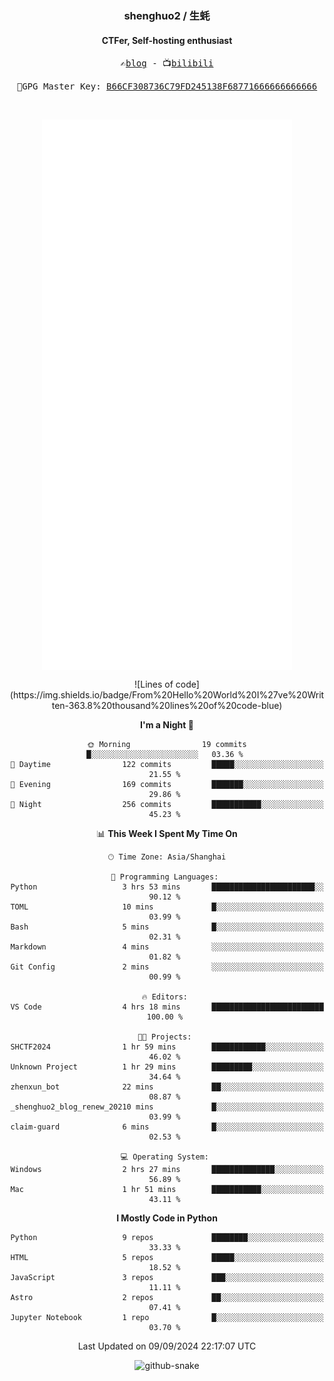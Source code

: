 <h3 align="center"> shenghuo2 / 生蚝 </h3>
<h4 align="center" >CTFer, Self-hosting enthusiast</h3>


<p align="center">
  <samp>
    ✍️<a href="https://blog.shenghuo2.top/">blog</a> -
    📺<a href="https://space.bilibili.com/85894935">bilibili</a>
  </samp>
</p>
<p align="center">
  <samp>
     🔐GPG Master Key: <a align="center" href="https://github.com/shenghuo2.gpg">B66CF308736C79FD245138F68771666666666666</a>
  </samp>
</p>
<br>
<p align="center">
  <a href="https://github.com/shenghuo2">
    <img width="400" align="top" src="https://github.com/shenghuo2/shenghuo2/blob/main/metrics.left.svg" />
  </a>
  <a href="https://github.com/shenghuo2">
    <img width="400" align="top" src="https://github.com/shenghuo2/shenghuo2/blob/main/metrics.right.svg" />
  </a>
</p>

<div align="center">
<!--START_SECTION:waka-->
![Lines of code](https://img.shields.io/badge/From%20Hello%20World%20I%27ve%20Written-363.8%20thousand%20lines%20of%20code-blue)

**I'm a Night 🦉** 

```text
🌞 Morning                19 commits          █░░░░░░░░░░░░░░░░░░░░░░░░   03.36 % 
🌆 Daytime                122 commits         █████░░░░░░░░░░░░░░░░░░░░   21.55 % 
🌃 Evening                169 commits         ███████░░░░░░░░░░░░░░░░░░   29.86 % 
🌙 Night                  256 commits         ███████████░░░░░░░░░░░░░░   45.23 % 
```


📊 **This Week I Spent My Time On** 

```text
🕑︎ Time Zone: Asia/Shanghai

💬 Programming Languages: 
Python                   3 hrs 53 mins       ███████████████████████░░   90.12 % 
TOML                     10 mins             █░░░░░░░░░░░░░░░░░░░░░░░░   03.99 % 
Bash                     5 mins              █░░░░░░░░░░░░░░░░░░░░░░░░   02.31 % 
Markdown                 4 mins              ░░░░░░░░░░░░░░░░░░░░░░░░░   01.82 % 
Git Config               2 mins              ░░░░░░░░░░░░░░░░░░░░░░░░░   00.99 % 

🔥 Editors: 
VS Code                  4 hrs 18 mins       █████████████████████████   100.00 % 

🐱‍💻 Projects: 
SHCTF2024                1 hr 59 mins        ████████████░░░░░░░░░░░░░   46.02 % 
Unknown Project          1 hr 29 mins        █████████░░░░░░░░░░░░░░░░   34.64 % 
zhenxun_bot              22 mins             ██░░░░░░░░░░░░░░░░░░░░░░░   08.87 % 
_shenghuo2_blog_renew_20210 mins             █░░░░░░░░░░░░░░░░░░░░░░░░   03.99 % 
claim-guard              6 mins              █░░░░░░░░░░░░░░░░░░░░░░░░   02.53 % 

💻 Operating System: 
Windows                  2 hrs 27 mins       ██████████████░░░░░░░░░░░   56.89 % 
Mac                      1 hr 51 mins        ███████████░░░░░░░░░░░░░░   43.11 % 
```

**I Mostly Code in Python** 

```text
Python                   9 repos             ████████░░░░░░░░░░░░░░░░░   33.33 % 
HTML                     5 repos             █████░░░░░░░░░░░░░░░░░░░░   18.52 % 
JavaScript               3 repos             ███░░░░░░░░░░░░░░░░░░░░░░   11.11 % 
Astro                    2 repos             ██░░░░░░░░░░░░░░░░░░░░░░░   07.41 % 
Jupyter Notebook         1 repo              █░░░░░░░░░░░░░░░░░░░░░░░░   03.70 % 
```




 Last Updated on 09/09/2024 22:17:07 UTC
<!--END_SECTION:waka-->
</div>

<div align="center">
  <picture>
    <source media="(prefers-color-scheme: dark)" srcset="https://gist.githubusercontent.com/shenghuo2/bfce20b14ab0484cef03bae6e60e0b3a/raw/github-snake-dark.svg" />
    <source media="(prefers-color-scheme: light)" srcset="https://gist.githubusercontent.com/shenghuo2/bfce20b14ab0484cef03bae6e60e0b3a/raw/github-snake.svg" />
    <img alt="github-snake" src="https://gist.githubusercontent.com/shenghuo2/bfce20b14ab0484cef03bae6e60e0b3a/raw/github-snake.svg" />
  </picture>
</div>

<!--
**shenghuo2/shenghuo2** is a ✨ _special_ ✨ repository because its `README.md` (this file) appears on your GitHub profile.

Here are some ideas to get you started:

- 🔭 I’m currently working on ...
- 🌱 I’m currently learning ...
- 👯 I’m looking to collaborate on ...
- 🤔 I’m looking for help with ...
- 💬 Ask me about ...
- 📫 How to reach me: ...
- 😄 Pronouns: ...
- ⚡ Fun fact: ...
-->
